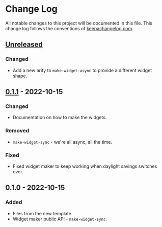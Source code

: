 # Change Log
All notable changes to this project will be documented in this file. This change log follows the conventions of [keepachangelog.com](http://keepachangelog.com/).

## [Unreleased]
### Changed
- Add a new arity to `make-widget-async` to provide a different widget shape.

## [0.1.1] - 2022-10-15
### Changed
- Documentation on how to make the widgets.

### Removed
- `make-widget-sync` - we're all async, all the time.

### Fixed
- Fixed widget maker to keep working when daylight savings switches over.

## 0.1.0 - 2022-10-15
### Added
- Files from the new template.
- Widget maker public API - `make-widget-sync`.

[Unreleased]: https://github.com/your-name/lista-clojure/compare/0.1.1...HEAD
[0.1.1]: https://github.com/your-name/lista-clojure/compare/0.1.0...0.1.1

